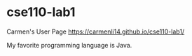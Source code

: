 # cse110-lab1
Carmen's User Page
https://carmenli14.github.io/cse110-lab1/

My favorite programming language is Java.